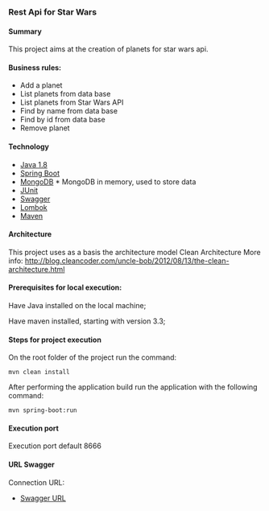 ### Rest Api for Star Wars

#### Summary
This project aims at the creation of planets for star wars api.

#### Business rules:
* Add a planet
* List planets from data base
* List planets from Star Wars API
* Find by name from data base
* Find by id from data base
* Remove planet

#### Technology

* [Java 1.8](http://www.oracle.com/technetwork/pt/java/javase/downloads/jdk8-downloads-2133151.html)
* [Spring Boot](https://projects.spring.io/spring-boot/)
* [MongoDB](https://www.mongodb.com/) * MongoDB in memory, used to store data
* [JUnit](https://junit.org/junit5/)
* [Swagger](https://swagger.io/)
* [Lombok](https://projectlombok.org/)
* [Maven](https://maven.apache.org/)

#### Architecture
This project uses as a basis the architecture model Clean Architecture
More info: http://blog.cleancoder.com/uncle-bob/2012/08/13/the-clean-architecture.html

#### Prerequisites for local execution:
Have Java installed on the local machine;

Have maven installed, starting with version 3.3;

#### Steps for project execution

On the root folder of the project run the command:
```
mvn clean install
```
After performing the application build run the application with the following command:

```
mvn spring-boot:run
```

#### Execution port
Execution port default 8666

#### URL Swagger
Connection URL:

* [Swagger URL](http://localhost:8666/swagger-ui.html)
